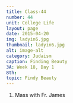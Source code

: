 ```yaml
---
title: Class-44
number: 44	
unit: College Life
layout: page
date: 2015-04-20
img: ladyin6.jpg
thumbnail: ladyin6.jpg
alt: image-alt
category: Judaism
caption: Finding Beauty
3A: Week 18, Day 1
8th: 
topic: Findy Beauty
---
```

1. Mass with Fr. James

